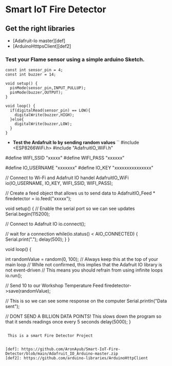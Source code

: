 # Smart IoT Fire Detector
## Get the right libraries 
- [Adafruit-Io master][def]
- [ArduinoHtttpsClient][def2]

### Test your Flame sensor using a simple arduino Sketch.

```
const int sensor_pin = 4;
const int buzzer = 14;

void setup() {
  pinMode(sensor_pin,INPUT_PULLUP);
  pinMode(buzzer,OUTPUT);
}

void loop() {
  if(digitalRead(sensor_pin) == LOW){
    digitalWrite(buzzer,HIGH);
  }else{
    digitalWrite(buzzer,LOW);
  }
}
```
- **Test the Ardafruit Io by sending random values**
``
#include <ESP8266WiFi.h>
#include "AdafruitIO_WiFi.h"
 
#define WIFI_SSID       "xxxxx"
#define WIFI_PASS       "xxxxxx"
 
#define IO_USERNAME    "xxxxxxx"
#define IO_KEY         "xxxxxxxxxxxxxxx"
 
// Connect to Wi-Fi and Adafruit IO handel 
AdafruitIO_WiFi io(IO_USERNAME, IO_KEY, WIFI_SSID, WIFI_PASS);
 
// Create a feed object that allows us to send data to
AdafruitIO_Feed * firedetector = io.feed("xxxxx");
 

void setup() 
{
  // Enable the serial port so we can see updates
  Serial.begin(115200);
 
  // Connect to Adafruit IO
  io.connect();
 
  // wait for a connection
  while(io.status() < AIO_CONNECTED) 
  {
    Serial.print(".");
    delay(500);
  }
}
 
void loop() 
{

  int randomValue = random(0, 100); 
  // Always keep this at the top of your main loop
  // While not confirmed, this implies that the Adafruit IO library is not event-driven
  // This means you should refrain from using infinite loops
  io.run();
 
  // Send 10 to our Workshop Temperature Feed
  firedetector->save(randomValue);
 
  // This is so we can see some response on the computer
  Serial.println("Data sent");
 
  // DONT SEND A BILLION DATA POINTS! This slows down the program so that it sends readings once every 5 seconds
  delay(5000);
}
```

 This is a smart Fire Detector Project


[def]: https://github.com/AronAyub/Smart-IoT-Fire-Detector/blob/main/Adafruit_IO_Arduino-master.zip
[def2]: https://github.com/arduino-libraries/ArduinoHttpClient
